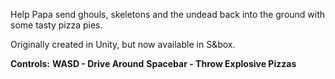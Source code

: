 Help Papa send ghouls, skeletons and the undead back into the ground with some tasty pizza pies.

Originally created in Unity, but now available in S&box.

**Controls:**
**WASD - Drive Around**
**Spacebar - Throw Explosive Pizzas**
